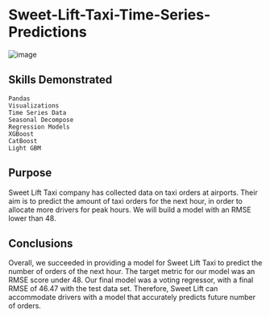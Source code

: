 # Sweet-Lift-Taxi-Time-Series-Predictions
![image](https://user-images.githubusercontent.com/115895428/216846097-020107cb-8c1c-4a54-af89-4a47ed7e08b9.png)


## Skills Demonstrated
    Pandas
    Visualizations
    Time Series Data
    Seasonal Decompose
    Regression Models
    XGBoost
    CatBoost
    Light GBM



## Purpose
Sweet Lift Taxi company has collected data on taxi orders at airports. Their aim is to predict the amount of taxi orders for the next hour, in order to allocate more drivers for peak hours. We will build a model with an RMSE lower than 48. 

## Conclusions
Overall, we succeeded in providing a model for Sweet Lift Taxi to predict the number of orders of the next hour. The target metric for our model was an RMSE score under 48. Our final model was a voting regressor, with a final RMSE of 46.47 with the test data set. Therefore, Sweet Lift can accommodate drivers with a model that accurately predicts future number of orders.  
